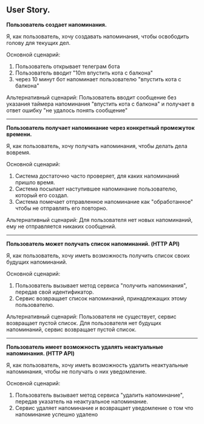 ## **User Story.**

**Пользователь создает напоминания.**

Я, как пользователь, хочу создавать напоминания, чтобы освободить голову для текущих дел.

Основной сценарий:
1. Пользователь открывает телеграм бота
2. Пользователь вводит "10m впустить кота с балкона"
3. через 10 минут бот напоминает пользователю "впустить кота с балкона"

Альтернативный сценарий:
Пользователь вводит сообщение без указания таймера напоминания "впустить кота с балкона" и получает в ответ ошибку "не удалось понять сообщение"

___
**Пользователь получает напоминание через конкретный промежуток времени.**

Я, как пользователь, хочу получать напоминания, чтобы делать дела вовремя.

Основной сценарий:
1. Система достаточно часто проверяет, для каких напоминаний пришло время.
2. Система посылает наступившее напоминание пользователю, который его создал.
3. Система помечает отправленное напоминание как "обработанное" чтобы не отправлять его повторно.

Альтернативный сценарий:
Для пользователя нет новых напоминаний, ему не отправляется никаких сообщений.

___
**Пользователь может получать список напоминаний. (HTTP API)**

Я, как пользователь, хочу иметь возможность получить список своих будущих напоминаний.

Основной сценарий:
1. Пользователь вызывает метод сервиса "получить напоминания", передав свой идентификатор.
2. Сервис возвращает список напоминаний, принадлежащих этому пользователю.

Альтернативный сценарий:
Пользователя не существует, сервис возвращает пустой список.
Для пользователя нет будущих напоминаний, сервис возвращает пустой список.

___
**Пользователь имеет возможность удалять неактуальные напоминания. (HTTP API)**

Я, как пользователь, хочу иметь возможность удалить неактуальные напоминания, чтобы не получать о них уведомление.

Основной сценарий:
1. Пользователь вызывает метод сервиса "удалить напоминание", передав указатель на неактуальное напоминание.
2. Сервис удаляет напоминание и возвращает уведомление о том что напоминание успешно удалено
